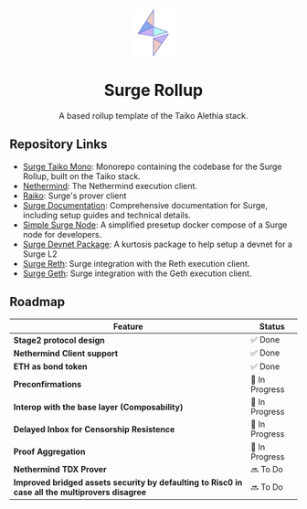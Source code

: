 <p align="center">
  <img src="./.github/SurgeLogoOnly.svg" width="80" alt="Logo for Surge" />
</p>

<h1 align="center">
  Surge Rollup
</h1>

<p align="center">
  A based rollup template of the Taiko Alethia stack.
</p>

## Repository Links

- [Surge Taiko Mono](https://github.com/NethermindEth/surge-taiko-mono): Monorepo containing the codebase for the Surge Rollup, built on the Taiko stack.
- [Nethermind](https://github.com/NethermindEth/nethermind): The Nethermind execution client.
- [Raiko](https://github.com/NethermindEth/raiko): Surge's prover client
- [Surge Documentation](https://github.com/NethermindEth/surge-docs): Comprehensive documentation for Surge, including setup guides and technical details.
- [Simple Surge Node](https://github.com/NethermindEth/simple-surge-node): A simplified presetup docker compose of a Surge node for developers.
- [Surge Devnet Package](https://github.com/NethermindEth/surge-devnet-package): A kurtosis package to help setup a devnet for a Surge L2
- [Surge Reth](https://github.com/NethermindEth/surge-reth): Surge integration with the Reth execution client.
- [Surge Geth](https://github.com/NethermindEth/surge-geth): Surge integration with the Geth execution client.

## Roadmap

| Feature | Status |
|---------|--------|
| **Stage2 protocol design** | ✅ Done |
| **Nethermind Client support** | ✅ Done |
| **ETH as bond token** | ✅ Done |
| **Preconfirmations** | 🚧 In Progress |
| **Interop with the base layer (Composability)** | 🚧 In Progress |
| **Delayed Inbox for Censorship Resistence** | 🚧 In Progress |
| **Proof Aggregation** | 🚧 In Progress |
| **Nethermind TDX Prover** | 🔜 To Do |
| **Improved bridged assets security by defaulting to Risc0 in case all the multiprovers disagree** | 🔜 To Do |

